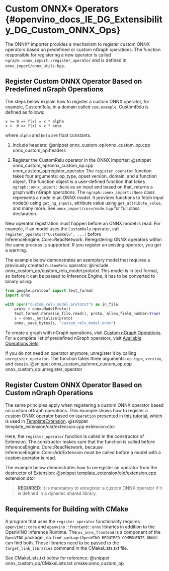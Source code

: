 # Custom ONNX* Operators {#openvino_docs_IE_DG_Extensibility_DG_Custom_ONNX_Ops}

The ONNX\* importer provides a mechanism to register custom ONNX operators based on predefined or custom nGraph operations.
The function responsible for registering a new operator is called `ngraph::onnx_import::register_operator` and is defined in `onnx_import/onnx_utils.hpp`.

## Register Custom ONNX Operator Based on Predefined nGraph Operations

The steps below explain how to register a custom ONNX operator, for example, CustomRelu, in a domain called `com.example`.
CustomRelu is defined as follows:
```
x >= 0 => f(x) = x * alpha
x <  0 => f(x) = x * beta
```
where `alpha` and `beta` are float constants.

1. Include headers:
@snippet onnx_custom_op/onnx_custom_op.cpp onnx_custom_op:headers

2. Register the CustomRelu operator in the ONNX importer:
@snippet onnx_custom_op/onnx_custom_op.cpp onnx_custom_op:register_operator
The `register_operator` function takes four arguments: op_type, opset version, domain, and a function object.
The function object is a user-defined function that takes `ngraph::onnx_import::Node` as an input and based on that, returns a graph with nGraph operations.
The `ngraph::onnx_import::Node` class represents a node in an ONNX model. It provides functions to fetch input node(s) using `get_ng_inputs`, attribute value using `get_attribute_value`, and many more. See `onnx_import/core/node.hpp` for full class declaration.

New operator registration must happen before an ONNX model is read. For example, if an model uses the `CustomRelu` operator, call `register_operator("CustomRelu", ...)` before InferenceEngine::Core::ReadNetwork.
Reregistering ONNX operators within the same process is supported. If you register an existing operator, you get a warning.

The example below demonstrates an exemplary model that requires a previously created `CustomRelu` operator:
@include onnx_custom_op/custom_relu_model.prototxt
This model is in text format, so before it can be passed to Inference Engine, it has to be converted to binary using:
```py
from google.protobuf import text_format
import onnx

with open("custom_relu_model.prototxt") as in_file:
    proto = onnx.ModelProto()
    text_format.Parse(in_file.read(), proto, allow_field_number=True)
    s = onnx._serialize(proto)
    onnx._save_bytes(s, "custom_relu_model.onnx")
```


To create a graph with nGraph operations, visit [Custom nGraph Operations](AddingNGraphOps.md).
For a complete list of predefined nGraph operators, visit [Available Operations Sets](../../ops/opset.md).

If you do not need an operator anymore, unregister it by calling `unregister_operator`. The function takes three arguments: `op_type`, `version`, and `domain`.
@snippet onnx_custom_op/onnx_custom_op.cpp onnx_custom_op:unregister_operator

## Register Custom ONNX Operator Based on Custom nGraph Operations

The same principles apply when registering a custom ONNX operator based on custom nGraph operations.
This example shows how to register a custom ONNX operator based on `Operation` presented in [this tutorial](AddingNGraphOps.md), which is used in [TemplateExtension](Extension.md).
@snippet template_extension/old/extension.cpp extension:ctor

Here, the `register_operator` function is called in the constructor of Extension. The constructor makes sure that the function is called before InferenceEngine::Core::ReadNetwork, because InferenceEngine::Core::AddExtension must be called before a model with a custom operator is read.

The example below demonstrates how to unregister an operator from the destructor of Extension:
@snippet template_extension/old/extension.cpp extension:dtor

> **REQUIRED**: It is mandatory to unregister a custom ONNX operator if it is defined in a dynamic shared library.

## Requirements for Building with CMake

A program that uses the `register_operator` functionality requires `openvino::core` and `openvino::frontend::onnx` libraries in addition to the OpenVINO Inference Runtime.
The `ov_onnx_frontend` is a component of the `OpenVINO` package , so `find_package(OpenVINO REQUIRED COMPONENTS ONNX)` can find both.
Those libraries need to be passed to the `target_link_libraries` command in the CMakeLists.txt file.

See CMakeLists.txt below for reference:
@snippet onnx_custom_op/CMakeLists.txt cmake:onnx_custom_op

